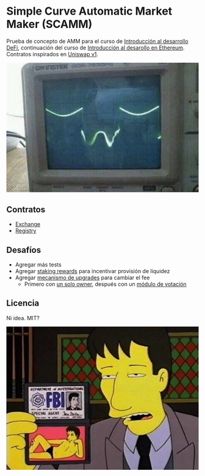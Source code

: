 # Simple Curve Automatic Market Maker (SCAMM)

Prueba de concepto de AMM para el curso de [Introducción al desarrollo DeFi](https://intro-defi.marto.lol/), continuación del curso de [Introducción al desarollo en Ethereum](https://intro-ethereum.marto.lol/). Contratos inspirados en [Uniswap v1](https://github.com/Uniswap/v1-contracts).

![uwu](uwu.png)
## Contratos
- [Exchange](contracts/Exchange.sol)
- [Registry](contracts/Registry.sol)

## Desafíos

- Agregar más tests
- Agregar [staking rewards](https://solidity-by-example.org/defi/staking-rewards/) para incentivar provisión de liquidez
- Agregar [mecanismo de upgrades](https://docs.openzeppelin.com/openzeppelin/upgrades) para cambiar el fee
  - Primero con [un solo owner](https://docs.openzeppelin.com/contracts/4.x/access-control), después con un [módulo de votación](https://docs.openzeppelin.com/contracts/4.x/api/governance)

## Licencia
Ni idea. MIT?

![licencia](licence.jpg)
